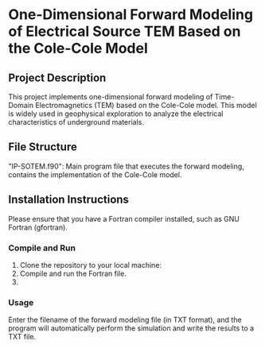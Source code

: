 # One-Dimensional Forward Modeling of Electrical Source TEM Based on the Cole-Cole Model

## Project Description
This project implements one-dimensional forward modeling of Time-Domain Electromagnetics (TEM) based on the Cole-Cole model. This model is widely used in geophysical exploration to analyze the electrical characteristics of underground materials.
## File Structure
"IP-SOTEM.f90": Main program file that executes the forward modeling, contains the implementation of the Cole-Cole model.
## Installation Instructions
Please ensure that you have a Fortran compiler installed, such as GNU Fortran (gfortran).

### Compile and Run
1. Clone the repository to your local machine:
2. Compile and run the Fortran file.
3. 
### Usage
Enter the filename of the forward modeling file (in TXT format), and the program will automatically perform the simulation and write the results to a TXT file.
